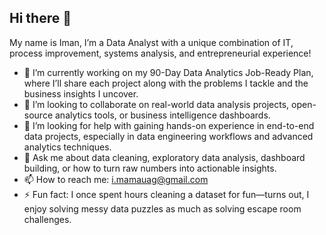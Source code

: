 ## Hi there 👋
My name is Iman, I’m a Data Analyst with a unique combination of IT, process improvement, systems analysis, and entrepreneurial experience!
- 🔭 I’m currently working on my 90-Day Data Analytics Job-Ready Plan, where I’ll share each project along with the problems I tackle and the business insights I uncover.
- 👯 I’m looking to collaborate on real-world data analysis projects, open-source analytics tools, or business intelligence dashboards.
- 🤔 I’m looking for help with gaining hands-on experience in end-to-end data projects, especially in data engineering workflows and advanced analytics techniques.
- 💬 Ask me about data cleaning, exploratory data analysis, dashboard building, or how to turn raw numbers into actionable insights.
- 📫 How to reach me: i.mamauag@gmail.com
- ⚡ Fun fact: I once spent hours cleaning a dataset for fun—turns out, I enjoy solving messy data puzzles as much as solving escape room challenges.

<!--
**ImanMamauag/imanmamauag** is a ✨ _special_ ✨ repository because its `README.md` (this file) appears on your GitHub profile.

Here are some ideas to get you started:

- 🔭 I’m currently working on ...
- 🌱 I’m currently learning ...
- 👯 I’m looking to collaborate on ...
- 🤔 I’m looking for help with ...
- 💬 Ask me about ...
- 📫 How to reach me: ...
- 😄 Pronouns: ...
- ⚡ Fun fact: ...
-->
